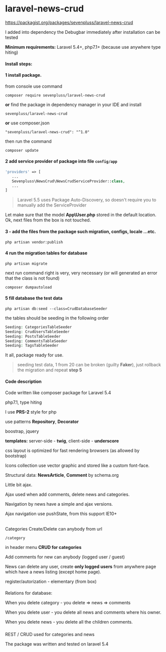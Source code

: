 # laravel-news-crud

https://packagist.org/packages/sevenpluss/laravel-news-crud

I added into dependency the Debugbar immediately after installation can be tested

__Minimum requirements:__ Laravel 5.4+, php7.1+ (because use anywhere type hiting)

#### Install steps:

#### 1  install package.

from console use command

```shell
composer require sevenpluss/laravel-news-crud
```

__or__ find the package in dependency manager in your IDE and install

```shell
sevenpluss/laravel-news-crud
```

__or__ use composer.json

```shell
"sevenpluss/laravel-news-crud": "^1.0"
```
then run the command

```shell
composer update
```

#### 2 add service provider of package into file `config/app`

```php
'providers' => [
   ...
   Sevenpluss\NewsCrud\NewsCrudServiceProvider::class,
   ...
]
```

> Laravel 5.5 uses Package Auto-Discovery, so doesn't require you to manually add the ServiceProvider

Let make sure that the model __App\User.php__ stored in the default location.
Ok, next files from the box is not touched.


#### 3 - add the files from the package such migration, configs, locale ...etc.

```shell
php artisan vendor:publish
```

#### 4 run the migration tables for database 

```shell
php artisan migrate 
```

next run command right is very, very necessary (or will generated an error that the class is not found)
```
composer dumpautoload
```

#### 5 fill database the test data

```shell
php artisan db:seed --class=CrudDatabaseSeeder
```

the tables should be seeding in the following order
```php
Seeding: CategoriesTableSeeder
Seeding: CrudUsersTableSeeder
Seeding: PostsTableSeeder
Seeding: CommentsTableSeeder
Seeding: TagsTableSeeder
```

It all, package ready for use.

> seeding test data, 1 from 20 can be broken (guilty __Faker__), just rollback the migration and repeat __step 5__


#### Code description

Code written like composer package for Laravel 5.4

php7.1, type hiting

I use __PRS-2__ style for php

use patterns __Repository__, __Decorator__

boostrap, jquery

__templates:__
server-side - __twig__, 
client-side - __underscore__

css layout is optimized for fast rendering browsers (as allowed by bootstrap)

Icons collection use vector graphic and stored like a custom font-face.

Structural data: __NewsArticle__, __Comment__ by schema.org

Little bit ajax. 

Ajax used when add comments, delete news and categories.

Navigation by news have a simple and ajax versions.

Ajax navigation use pushState, from this support IE10+

######

Categories Create/Delete can anybody from url

```
/category
```
in header menu __CRUD for categories__

Add comments for new can anybody (logged user / guest)

News can delete any user, create __only logged users__ from anywhere page which have a news listing (except home page).

register/autorization - elementary (from box)

####

Relations for database:

When you delete category - you delete => news => comments

When you delete user - you delete all news and comments where his owner.

When you delete news - you delete all the children comments.

#####

REST / CRUD used for categories and news

The package was written and tested on laravel 5.4